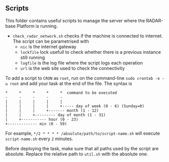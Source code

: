 ## Scripts

This folder contains useful scripts to manage the server where the RADAR-base Platform is running.

- `check_radar_network.sh` checks if the machine is connected to internet. The script can be parametrised with
  - `nic` is the internet gateway
  - `lockfile` lock usefull to check whether there is a previous instance still running
  - `logfile` is the log file where the script logs each operation
  - `url` is the web site used to check the connectivity

To add a script to `CRON` as `root`, run on the command-line `sudo crontab -e -u root` and add your task at the end of the file. The syntax is
```shell
*     *     *     *     *  command to be executed
-     -     -     -     -
|     |     |     |     |
|     |     |     |     +----- day of week (0 - 6) (Sunday=0)
|     |     |     +------- month (1 - 12)
|     |     +--------- day of month (1 - 31)
|     +----------- hour (0 - 23)
+------------- min (0 - 59)
```

For example, `*/2 * * * * /absolute/path/to/script-name.sh` will execute `script-name.sh` every `2` minutes.

Before deploying the task, make sure that all paths used by the script are absolute. Replace the relative path to `util.sh` with the absolute one.
